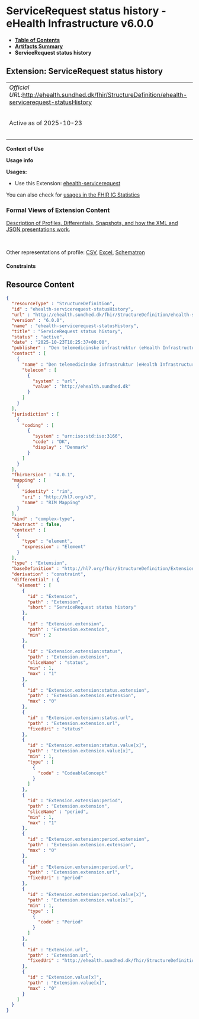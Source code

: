 # ServiceRequest status history - eHealth Infrastructure v6.0.0

* [**Table of Contents**](toc.md)
* [**Artifacts Summary**](artifacts.md)
* **ServiceRequest status history**

## Extension: ServiceRequest status history 

| | |
| :--- | :--- |
| *Official URL*:http://ehealth.sundhed.dk/fhir/StructureDefinition/ehealth-servicerequest-statusHistory | *Version*:6.0.0 |
| Active as of 2025-10-23 | *Computable Name*:ehealth-servicerequest-statusHistory |

**Context of Use**

**Usage info**

**Usages:**

* Use this Extension: [ehealth-servicerequest](StructureDefinition-ehealth-servicerequest.md)

You can also check for [usages in the FHIR IG Statistics](https://packages2.fhir.org/xig/dk.ehealth.sundhed.fhir.ig.core|current/StructureDefinition/ehealth-servicerequest-statusHistory)

### Formal Views of Extension Content

 [Description of Profiles, Differentials, Snapshots, and how the XML and JSON presentations work](http://build.fhir.org/ig/FHIR/ig-guidance/readingIgs.html#structure-definitions). 

 

Other representations of profile: [CSV](StructureDefinition-ehealth-servicerequest-statusHistory.csv), [Excel](StructureDefinition-ehealth-servicerequest-statusHistory.xlsx), [Schematron](StructureDefinition-ehealth-servicerequest-statusHistory.sch) 

#### Constraints



## Resource Content

```json
{
  "resourceType" : "StructureDefinition",
  "id" : "ehealth-servicerequest-statusHistory",
  "url" : "http://ehealth.sundhed.dk/fhir/StructureDefinition/ehealth-servicerequest-statusHistory",
  "version" : "6.0.0",
  "name" : "ehealth-servicerequest-statusHistory",
  "title" : "ServiceRequest status history",
  "status" : "active",
  "date" : "2025-10-23T10:25:37+00:00",
  "publisher" : "Den telemedicinske infrastruktur (eHealth Infrastructure)",
  "contact" : [
    {
      "name" : "Den telemedicinske infrastruktur (eHealth Infrastructure)",
      "telecom" : [
        {
          "system" : "url",
          "value" : "http://ehealth.sundhed.dk"
        }
      ]
    }
  ],
  "jurisdiction" : [
    {
      "coding" : [
        {
          "system" : "urn:iso:std:iso:3166",
          "code" : "DK",
          "display" : "Denmark"
        }
      ]
    }
  ],
  "fhirVersion" : "4.0.1",
  "mapping" : [
    {
      "identity" : "rim",
      "uri" : "http://hl7.org/v3",
      "name" : "RIM Mapping"
    }
  ],
  "kind" : "complex-type",
  "abstract" : false,
  "context" : [
    {
      "type" : "element",
      "expression" : "Element"
    }
  ],
  "type" : "Extension",
  "baseDefinition" : "http://hl7.org/fhir/StructureDefinition/Extension",
  "derivation" : "constraint",
  "differential" : {
    "element" : [
      {
        "id" : "Extension",
        "path" : "Extension",
        "short" : "ServiceRequest status history"
      },
      {
        "id" : "Extension.extension",
        "path" : "Extension.extension",
        "min" : 2
      },
      {
        "id" : "Extension.extension:status",
        "path" : "Extension.extension",
        "sliceName" : "status",
        "min" : 1,
        "max" : "1"
      },
      {
        "id" : "Extension.extension:status.extension",
        "path" : "Extension.extension.extension",
        "max" : "0"
      },
      {
        "id" : "Extension.extension:status.url",
        "path" : "Extension.extension.url",
        "fixedUri" : "status"
      },
      {
        "id" : "Extension.extension:status.value[x]",
        "path" : "Extension.extension.value[x]",
        "min" : 1,
        "type" : [
          {
            "code" : "CodeableConcept"
          }
        ]
      },
      {
        "id" : "Extension.extension:period",
        "path" : "Extension.extension",
        "sliceName" : "period",
        "min" : 1,
        "max" : "1"
      },
      {
        "id" : "Extension.extension:period.extension",
        "path" : "Extension.extension.extension",
        "max" : "0"
      },
      {
        "id" : "Extension.extension:period.url",
        "path" : "Extension.extension.url",
        "fixedUri" : "period"
      },
      {
        "id" : "Extension.extension:period.value[x]",
        "path" : "Extension.extension.value[x]",
        "min" : 1,
        "type" : [
          {
            "code" : "Period"
          }
        ]
      },
      {
        "id" : "Extension.url",
        "path" : "Extension.url",
        "fixedUri" : "http://ehealth.sundhed.dk/fhir/StructureDefinition/ehealth-servicerequest-statusHistory"
      },
      {
        "id" : "Extension.value[x]",
        "path" : "Extension.value[x]",
        "max" : "0"
      }
    ]
  }
}

```

